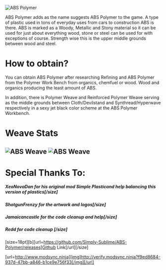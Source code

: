 ![ABS Polymer](https://i.imgur.com/Isr7gqo.png)

ABS Polymer adds as the name suggests ABS Polymer to the game. A type of plastic used in tons of everyday uses from cars to construction ABS is there. ABS is marked as a Woody, Metallic and Stony material so it can be used for just about everything wood, stone or steel can be used for with exceptions of course. Strength wise this is the upper middle grounds between wood and steel.

# How to obtain?

You can obtain ABS Polymer after researching Refining and ABS Polymer from the Polymer Work Bench from organics, chemfuel or wood. Wood and organics producing the least amount of ABS.

In addition, there is Polymer Weave and Reinforced Polymer Weave serving as the middle grounds between Cloth/Devilstand and Synthread/Hyperwave respectively in a sexy jet black color scheme at the ABS Polymer Workbench.


# Weave Stats
![ABS Weave](https://i.imgur.com/jMptbUu.png)
![ABS Weave](https://i.imgur.com/jXex5hK.png)
--------------------------------------------------------------

# Special Thanks To:
##### XeoNovaDan for his original mod Simple Plasticand help balancing this version of plastics[/size]
##### ShotgunFrenzy for the artwork and logos[/size]
##### Jamaicancastle for the code cleanup and help[/size]
##### Redd for code cleanup [/size]

[size=18pt][b][url=https://github.com/Simply-Sublime/ABS-Polymer/releases]Github Link[/url][/size]

[url=http://www.modsync.ninja][img]http://verify.modsync.ninja?f9ed8684-937d-47bb-a846-b1ce9e756f33[/img][/url]

 
